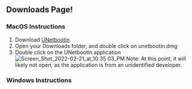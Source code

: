 ## Downloads Page!

### MacOS Instructions
1. Download [UNetbootin](https://unetbootin.github.io/)
2. Open your Downloads folder, and double click on unetbootin.dmg
3. Double click on the UNetbootin application
![Screen_Shot_2022-02-21_at_10 35 03_PM](https://user-images.githubusercontent.com/65368903/155394722-f4610b68-ae11-4a1f-9c14-539289364ae4.png)
Note: At this point, it will likely not open, as the application is from an unidentified developer. 

### Windows Instructions
